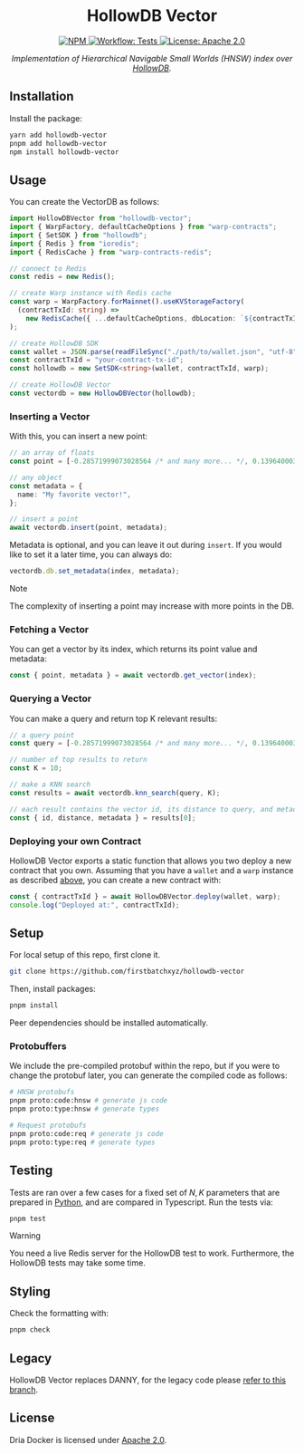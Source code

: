 <p align="center">
  <h1 align="center">
    HollowDB Vector
  </h1>

  <div align="center">
    <a href="https://www.npmjs.com/package/hollowdb-vector" target="_blank">
      <img alt="NPM" src="https://img.shields.io/npm/v/hollowdb-vector?logo=npm&color=CB3837">
    </a>
    <a href="./.github/workflows/tests.yml" target="_blank">
        <img alt="Workflow: Tests" src="https://github.com/firstbatchxyz/hollowdb-vector/actions/workflows/tests.yml/badge.svg?branch=master">
    </a>
    <a href="https://opensource.org/license/apache-2-0/" target="_blank">
        <img alt="License: Apache 2.0" src="https://img.shields.io/badge/license-Apache%202.0-7CB9E8.svg">
    </a>
  </div>
  
  <p align="center">
    <i>Implementation of Hierarchical Navigable Small Worlds (HNSW) index over <a href="https://hollowdb.xyz/" target="_blank">HollowDB</a>.</i>
  </p>
</p>

## Installation

Install the package:

```sh
yarn add hollowdb-vector
pnpm add hollowdb-vector
npm install hollowdb-vector
```

## Usage

You can create the VectorDB as follows:

```ts
import HollowDBVector from "hollowdb-vector";
import { WarpFactory, defaultCacheOptions } from "warp-contracts";
import { SetSDK } from "hollowdb";
import { Redis } from "ioredis";
import { RedisCache } from "warp-contracts-redis";

// connect to Redis
const redis = new Redis();

// create Warp instance with Redis cache
const warp = WarpFactory.forMainnet().useKVStorageFactory(
  (contractTxId: string) =>
    new RedisCache({ ...defaultCacheOptions, dbLocation: `${contractTxId}` }, { client: redis }),
);

// create HollowDB SDK
const wallet = JSON.parse(readFileSync("./path/to/wallet.json", "utf-8"));
const contractTxId = "your-contract-tx-id";
const hollowdb = new SetSDK<string>(wallet, contractTxId, warp);

// create HollowDB Vector
const vectordb = new HollowDBVector(hollowdb);
```

### Inserting a Vector

With this, you can insert a new point:

```ts
// an array of floats
const point = [-0.28571999073028564 /* and many more... */, 0.13964000344276428];

// any object
const metadata = {
  name: "My favorite vector!",
};

// insert a point
await vectordb.insert(point, metadata);
```

Metadata is optional, and you can leave it out during `insert`. If you would like to set it a later time, you can always do:

```ts
vectordb.db.set_metadata(index, metadata);
```

> [!NOTE]
>
> The complexity of inserting a point may increase with more points in the DB.

### Fetching a Vector

You can get a vector by its index, which returns its point value and metadata:

```ts
const { point, metadata } = await vectordb.get_vector(index);
```

### Querying a Vector

You can make a query and return top K relevant results:

```ts
// a query point
const query = [-0.28571999073028564 /* and many more... */, 0.13964000344276428];

// number of top results to return
const K = 10;

// make a KNN search
const results = await vectordb.knn_search(query, K);

// each result contains the vector id, its distance to query, and metadata
const { id, distance, metadata } = results[0];
```

### Deploying your own Contract

HollowDB Vector exports a static function that allows you two deploy a new contract that you own. Assuming that you have a `wallet` and a `warp` instance as described [above](#usage), you can create a new contract with:

```ts
const { contractTxId } = await HollowDBVector.deploy(wallet, warp);
console.log("Deployed at:", contractTxId);
```

## Setup

For local setup of this repo, first clone it.

```sh
git clone https://github.com/firstbatchxyz/hollowdb-vector
```

Then, install packages:

```sh
pnpm install
```

Peer dependencies should be installed automatically.

### Protobuffers

We include the pre-compiled protobuf within the repo, but if you were to change the protobuf later, you can generate the compiled code as follows:

```sh
# HNSW protobufs
pnpm proto:code:hnsw # generate js code
pnpm proto:type:hnsw # generate types

# Request protobufs
pnpm proto:code:req # generate js code
pnpm proto:type:req # generate types
```

## Testing

Tests are ran over a few cases for a fixed set of $N, K$ parameters that are prepared in [Python](./test/python/main.py), and are compared in Typescript. Run the tests via:

```sh
pnpm test
```

> [!WARNING]
>
> You need a live Redis server for the HollowDB test to work. Furthermore, the HollowDB tests may take some time.

## Styling

Check the formatting with:

```sh
pnpm check
```

## Legacy

HollowDB Vector replaces DANNY, for the legacy code please [refer to this branch](https://github.com/firstbatchxyz/danny/tree/legacy).

## License

Dria Docker is licensed under [Apache 2.0](./LICENSE).
